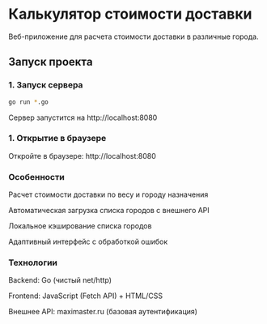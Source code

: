 # Калькулятор стоимости доставки

Веб-приложение для расчета стоимости доставки в различные города.

##  Запуск проекта

### 1. Запуск сервера
```bash
go run *.go
```
Сервер запустится на http://localhost:8080
### 1. Открытие в браузере
Откройте в браузере:
http://localhost:8080

### Особенности
Расчет стоимости доставки по весу и городу назначения

Автоматическая загрузка списка городов с внешнего API

Локальное кэширование списка городов

Адаптивный интерфейс с обработкой ошибок

### Технологии
Backend: Go (чистый net/http)

Frontend: JavaScript (Fetch API) + HTML/CSS

Внешнее API: maximaster.ru (базовая аутентификация)
